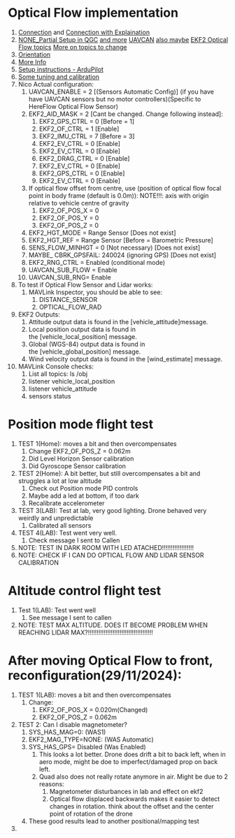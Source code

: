 
# Optical Flow implementation

1. [Connection](https://www.getfpv.com/cubepilot-visual-guide) and [Connection with Explaination](https://github.com/PX4/PX4-user_guide/blob/c03a25be2724e5d89e9ece47425423d5cd100a1d/en/sensor/pmw3901.md) 
2. [NONE_Partial Setup in QGC](https://discuss.px4.io/t/hereflow-sensor-with-uavcan-not-responding/14694) [and more](https://discuss.px4.io/t/configuration-for-optical-flow-hereflow/28416) [UAVCAN](https://discuss.px4.io/t/hereflow-uavcan-not-working/23751) [also maybe](https://github.com/PX4/PX4-user_guide/blob/main/en/sensor/optical_flow.md#ekf2) [EKF2 Optical Flow topics](https://github.com/PX4/PX4-user_guide/blob/main/en/advanced_config/parameter_reference.md#EKF2_OF_CTRL)  [More on topics to change](https://discuss.px4.io/t/px4-gps-denied-simulation-gazebo/33432) 
3. [Orientation](https://github.com/PX4/PX4-user_guide/blob/main/en/sensor/pmw3901.md) 
4. [More Info](https://irlock.com/products/here-flow?srsltid=AfmBOooSjVg5DZQbyQLPKhBhGc6nYgyO5y2BDV31OY8D9mn7PqoUdVwV) 
5. [Setup instructions - ArduPilot](https://discuss.cubepilot.org/t/hereflow-setup-instructions-alpha-batch/341) 
6. [Some tuning and calibration](https://discuss.cubepilot.org/t/has-anyone-successfully-used-hereflow-to-achieve-stable-indoor-positioning/12158) 
7. Nico Actual configuration:
	1. UAVCAN_ENABLE = 2 [(Sensors Automatic Config)] (if you have have UAVCAN sensors but no motor controllers)(Specific to HereFlow Optical Flow Sensor)
	2. EKF2_AID_MASK = 2 [Cant be changed. Change following instead]:
		1. EKF2_GPS_CTRL = 0 [Before = 1]
		2. EKF2_OF_CTRL = 1 [Enable] 
		3. EKF2_IMU_CTRL = 7 [Before = 3] 
		4. EKF2_EV_CTRL = 0 [Enable] 
		5. EKF2_EV_CTRL = 0 [Enable] 
		6. EKF2_DRAG_CTRL = 0 [Enable] 
		7. EKF2_EV_CTRL = 0 [Enable] 
		8. EKF2_GPS_CTRL = 0 [Enable] 
		9. EKF2_EV_CTRL = 0 [Enable] 
	3. If optical flow offset from centre, use (position of optical flow focal point in body frame (default is 0.0m)): NOTE!!!: axis with origin relative to vehicle centre of gravity
		1. EKF2_OF_POS_X = 0
		2. EKF2_OF_POS_Y = 0
		3. EKF2_OF_POS_Z = 0
	4. EKF2_HGT_MODE = Range Sensor [Does not exist]
	5. EKF2_HGT_REF = Range Sensor [Before = Barometric Pressure]
	6. SENS_FLOW_MINHGT = 0 (Not necessary) [Does not exist]
	7. MAYBE_   CBRK_GPSFAIL: 240024 (ignoring GPS) [Does not exist]
	8. EKF2_RNG_CTRL = Enabled (conditional mode) 
	9. UAVCAN_SUB_FLOW = Enable
	10. UAVCAN_SUB_RNG= Enable
8. To test if Optical Flow Sensor and Lidar works:
	1. MAVLink Inspector, you should be able to see:
		1. DISTANCE_SENSOR
		2. OPTICAL_FLOW_RAD
9. EKF2 Outputs:
	1. Attitude output data is found in the [vehicle_attitude]message.
	2. Local position output data is found in the [vehicle_local_position] message.
	3. Global (WGS-84) output data is found in the [vehicle_global_position] message.
	4. Wind velocity output data is found in the [wind_estimate] message.
10. MAVLink Console checks:
	1. List all topics: ls /obj
	2. listener vehicle_local_position
	3. listener vehicle_attitude
	4. sensors status

# Position mode flight test
1. TEST 1(Home): moves a bit and then overcompensates
	1. Change EKF2_OF_POS_Z = 0.062m
	2. Did Level Horizon Sensor calibration
	3. Did Gyroscope Sensor calibration
2. TEST 2(Home): A bit better, but still overcompensates a bit and struggles a lot at low altitude
	1. Check out Position mode PID controls
	2. Maybe add a led at bottom, if too dark
	3. Recalibrate accelerometer
3. TEST 3(LAB): Test at lab, very good lighting. Drone behaved very weirdly and unpredictable
	1. Calibrated all sensors
4. TEST 4(LAB): Test went very well.
	1. Check message I sent to Callen
5. NOTE: TEST IN DARK ROOM WITH LED ATACHED!!!!!!!!!!!!!!!!!!
6. NOTE: CHECK IF I CAN DO OPTICAL FLOW AND LIDAR SENSOR CALIBRATION

# Altitude control flight test

1. Test 1(LAB): Test went well
	1. See message I sent to callen
2. NOTE: TEST MAX ALTITUDE. DOES IT BECOME PROBLEM WHEN REACHING LIDAR MAX?!!!!!!!!!!!!!!!!!!!!!!!!!!!!!!!!!!!!!



# After moving Optical Flow to front, reconfiguration(29/11/2024):

1. TEST 1(LAB): moves a bit and then overcompensates
	1. Change: 
		1. EKF2_OF_POS_X = 0.020m(Changed)
		2. EKF2_OF_POS_Z = 0.062m
2. TEST 2: Can I disable magnetometer?
	1. SYS_HAS_MAG=0: (WAS1)
	2. EKF2_MAG_TYPE=NONE: (WAS Automatic)
	3. SYS_HAS_GPS= Disabled (Was Enabled)
		1. This looks a lot better. Drone does drift a bit to back left, when in aero mode, might be doe to imperfect/damaged prop on back left. 
		2. Quad also does not really rotate anymore in air. Might be due to 2 reasons:
			1. Magnetometer disturbances in lab and effect on ekf2
			2. Optical flow displaced backwards makes it easier to detect changes in rotation. think about the offset and the center point of rotation of the drone
	4. These good results lead to another positional/mapping test
3. 




